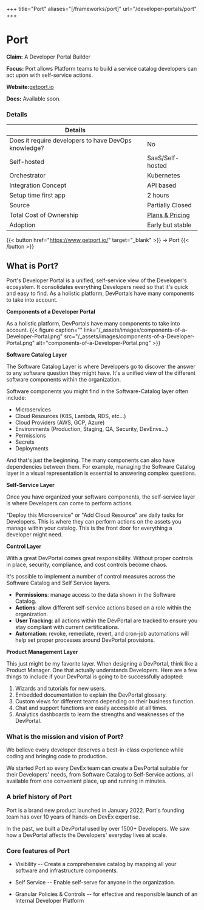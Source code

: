 +++
title="Port"
aliases="[/frameworks/port]"
url="/developer-portals/port"
+++

# Port

**Claim:** A Developer Portal Builder

**Focus:** Port allows Platform teams to build a service catalog developers can act upon with self-service actions.

**Website:**[getport.io](https://www.getport.io/)

**Docs:** Available soon.

### Details

| Details                                              |                                                   |
| ---------------------------------------------------- | ------------------------------------------------- |
| Does it require developers to have DevOps knowledge? | No                                                |
| Self-hosted                                          | SaaS/Self-hosted                                  |
| Orchestrator                                         | Kubernetes                                        |
| Integration Concept                                  | API based                                         |
| Setup time first app                                 | 2 hours                                           |
| Source                                               | Partially Closed                                  |
| Total Cost of Ownership                              | [Plans & Pricing](https://www.getport.io/pricing) |
| Adoption                                             | Early but stable                                  |

{{< button href="https://www.getport.io/" target="_blank" >}}
-> Port
{{< /button >}}

## What is Port?

Port's Developer Portal is a unified, self-service view of the Developer's ecosystem. It consolidates everything Developers need so that it's quick and easy to find.
As a holistic platform, DevPortals have many components to take into account.

**Components of a Developer Portal**

As a holistic platform, DevPortals have many components to take into account.
{{< figure caption="" link="/_assets/images/components-of-a-Developer-Portal.png" src="/_assets/images/components-of-a-Developer-Portal.png" alt="components-of-a-Developer-Portal.png" >}}

**Software Catalog Layer**

The Software Catalog Layer is where Developers go to discover the answer to any software question they might have. It's a unified view of the different software components within the organization.

Software components you might find in the Software-Catalog layer often include:

- Microservices
- Cloud Resources (K8S, Lambda, RDS, etc…)
- Cloud Providers (AWS, GCP, Azure)
- Environments (Production, Staging, QA, Security, DevEnvs…)
- Permissions
- Secrets
- Deployments
  ‍

And that's just the beginning. The many components can also have dependencies between them. For example, managing the Software Catalog layer in a visual representation is essential to answering complex questions.

**Self-Service Layer**

Once you have organized your software components, the self-service layer is where Developers can come to perform actions.

"Deploy this Microservice" or "Add Cloud Resource" are daily tasks for Developers. This is where they can perform actions on the assets you manage within your catalog. This is the front door for everything a developer might need.

**Control Layer**

With a great DevPortal comes great responsibility. Without proper controls in place, security, compliance, and cost controls become chaos.

It's possible to implement a number of control measures across the Software Catalog and Self Service layers.

- **Permissions**: manage access to the data shown in the Software Catalog.
- **Actions**: allow different self-service actions based on a role within the organization.
- **User Tracking**: all actions within the DevPortal are tracked to ensure you stay compliant with current certifications.
- **Automation**: revoke, remediate, revert, and cron-job automations will help set proper processes around DevPortal provisions.

**Product Management Layer**

This just might be my favorite layer. When designing a DevPortal, think like a Product Manager. One that actually understands Developers. Here are a few things to include if your DevPortal is going to be successfully adopted:

1. Wizards and tutorials for new users.
2. Embedded documentation to explain the DevPortal glossary.
3. Custom views for different teams depending on their business function.
4. Chat and support functions are easily accessible at all times.
5. Analytics dashboards to learn the strengths and weaknesses of the DevPortal.

### **What is the mission and vision of Port?**

We believe every developer deserves a best-in-class experience while coding and bringing code to production.

We started Port so every DevEx team can create a DevPortal suitable for their Developers' needs, from Software Catalog to Self-Service actions, all available from one convenient place, up and running in minutes.

### **A brief history of Port**

Port is a brand new product launched in January 2022. Port's founding team has over 10 years of hands-on DevEx expertise.

In the past, we built a DevPortal used by over 1500+ Developers. We saw how a DevPortal affects the Developers' everyday lives at scale.

### **Core features of Port**

- Visibility -- Create a comprehensive catalog by mapping all your software and infrastructure components.

- Self Service -- Enable self-serve for anyone in the organization.

- Granular Policies & Controls -- for effective and responsible launch of an Internal Developer Platform
